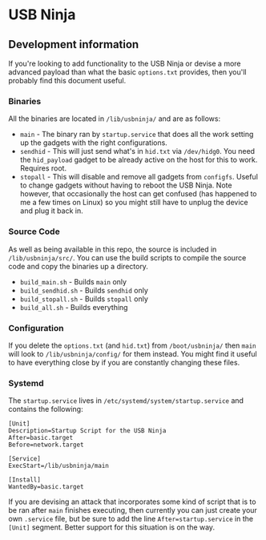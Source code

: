 # USB Ninja
## Development information

If you're looking to add functionality to the USB Ninja or devise a more advanced payload than what the basic `options.txt` provides, then you'll probably find this document useful.

### Binaries
All the binaries are located in `/lib/usbninja/` and are as follows:
* `main` - The binary ran by `startup.service` that does all the work setting up the gadgets with the right configurations.
* `sendhid` - This will just send what's in `hid.txt` via `/dev/hidg0`. You need the `hid_payload` gadget to be already active on the host for this to work. Requires root.
* `stopall` - This will disable and remove all gadgets from `configfs`. Useful to change gadgets without having to reboot the USB Ninja. Note however, that occasionally the host can get confused (has happened to me a few times on Linux) so you might still have to unplug the device and plug it back in.

### Source Code
As well as being available in this repo, the source is included in `/lib/usbninja/src/`. You can use the build scripts to compile the source code and copy the binaries up a directory.
* `build_main.sh` - Builds `main` only
* `build_sendhid.sh` - Builds `sendhid` only
* `build_stopall.sh` - Builds `stopall` only
* `build_all.sh` - Builds everything

### Configuration
If you delete the `options.txt` (and `hid.txt`) from `/boot/usbninja/` then `main` will look to `/lib/usbninja/config/` for them instead. You might find it useful to have everything close by if you are constantly changing these files.

### Systemd
The `startup.service` lives in `/etc/systemd/system/startup.service` and contains the following:
```
[Unit]
Description=Startup Script for the USB Ninja
After=basic.target
Before=network.target

[Service]
ExecStart=/lib/usbninja/main

[Install]
WantedBy=basic.target
```
If you are devising an attack that incorporates some kind of script that is to be ran after `main` finishes executing, then currently you can just create your own `.service` file, but be sure to add the line `After=startup.service` in the `[Unit]` segment. Better support for this situation is on the way.
